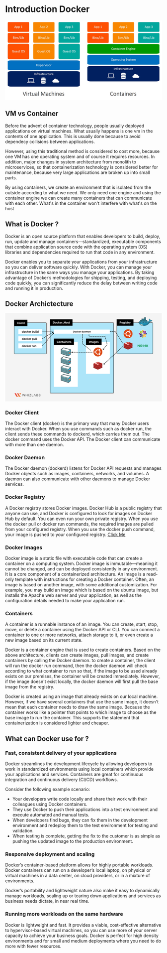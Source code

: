 # Introduction Docker

![vmvsconatiner](../../images/vmvscontainer.jpg)

## VM vs Container

Before the advent of container technology, people usually deployed applications on virtual machines. What usually happens is one vm in the contents of one application. This is usually done because to avoid dependecy collisions between applications.

However, using this traditional method is considered to cost more, because one VM has one operating system and of course it requires resources. In addition, major changes in system architecture from monolith to microservices, so that containerization technology is considered better for maintenance, because very large applications are broken up into small parts.

By using containers, we create an environment that is isolated from the outside according to what we need. We only need one engine and using the container engine we can create many containers that can communicate with each other. What's in the container won't interfere with what's on the host

## What is Docker ?

Docker is an open source platform that enables developers to build, deploy, run, update and manage containers—standardized, executable components that combine application source code with the operating system (OS) libraries and dependencies required to run that code in any environment.

Docker enables you to separate your applications from your infrastructure so you can deliver software quickly. With Docker, you can manage your infrastructure in the same ways you manage your applications. By taking advantage of Docker’s methodologies for shipping, testing, and deploying code quickly, you can significantly reduce the delay between writing code and running it in production.

## Docker Archictecture

![docker-architecture](../../images/docker-architecture.png)

### Docker Client

The Docker client (docker) is the primary way that many Docker users interact with Docker. When you use commands such as docker run, the client sends these commands to dockerd, which carries them out. The docker command uses the Docker API. The Docker client can communicate with more than one daemon.

### Docker Daemon

The Docker daemon (dockerd) listens for Docker API requests and manages Docker objects such as images, containers, networks, and volumes. A daemon can also communicate with other daemons to manage Docker services.

### Docker Registry

A Docker registry stores Docker images. Docker Hub is a public registry that anyone can use, and Docker is configured to look for images on Docker Hub by default. You can even run your own private registry.
When you use the docker pull or docker run commands, the required images are pulled from your configured registry. When you use the docker push command, your image is pushed to your configured registry. [Click Me](https://hub.docker.com/)

### Docker Images

Docker image is a static file with executable code that can create a container on a computing system. Docker image is immutable—meaning it cannot be changed, and can be deployed consistently in any environment. It is a core component of a containerized architecture. An image is a read-only template with instructions for creating a Docker container. Often, an image is based on another image, with some additional customization. For example, you may build an image which is based on the ubuntu image, but installs the Apache web server and your application, as well as the configuration details needed to make your application run.

### Containers

A container is a runnable instance of an image. You can create, start, stop, move, or delete a container using the Docker API or CLI. You can connect a container to one or more networks, attach storage to it, or even create a new image based on its current state.

Docker is a container engine that is used to create containers. Based on the above architecture, clients can create images, pull images, and create containers by calling the Docker daemon. to create a container, the client will run the docker run command, then the docker daemon will check according to what container to run so that, if the image to be used already exists on our premises, the container will be created immediately. However, if the image doesn't exist locally, the docker daemon will first pull the base image from the registry.

Docker is created using an image that already exists on our local machine. However, if we have several containers that use the same image, it doesn't mean that each container needs to draw the same image. Because the container works like a pointer that points to which image to choose as the base image to run the container. This supports the statement that containerization is considered lighter and cheaper.

## What can Docker use for ?

### Fast, consistent delivery of your applications

Docker streamlines the development lifecycle by allowing developers to work in standardized environments using local containers which provide your applications and services. Containers are great for continuous integration and continuous delivery (CI/CD) workflows.

Consider the following example scenario:

- Your developers write code locally and share their work with their colleagues using Docker containers.
- They use Docker to push their applications into a test environment and execute automated and manual tests.
- When developers find bugs, they can fix them in the development environment and redeploy them to the test environment for testing and validation.
- When testing is complete, getting the fix to the customer is as simple as pushing the updated image to the production environment.

### Responsive deployment and scaling

Docker’s container-based platform allows for highly portable workloads. Docker containers can run on a developer’s local laptop, on physical or virtual machines in a data center, on cloud providers, or in a mixture of environments.

Docker’s portability and lightweight nature also make it easy to dynamically manage workloads, scaling up or tearing down applications and services as business needs dictate, in near real time.

### Running more workloads on the same hardware

Docker is lightweight and fast. It provides a viable, cost-effective alternative to hypervisor-based virtual machines, so you can use more of your server capacity to achieve your business goals. Docker is perfect for high density environments and for small and medium deployments where you need to do more with fewer resources.
